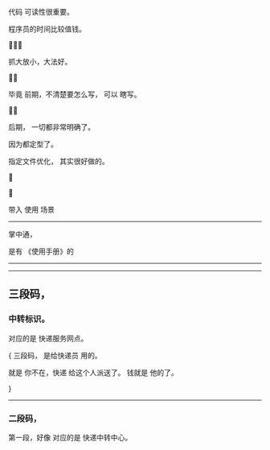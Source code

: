 代码 可读性很重要。

程序员的时间比较值钱。






抓大放小，大法好。






毕竟 前期，不清楚要怎么写， 可以 瞎写。





后期， 一切都非常明确了。

因为都定型了。

指定文件优化， 其实很好做的。








带入 使用 场景



<hr>



掌中通，

是有 《使用手册》的
<hr>



<hr>


## 三段码，
### 中转标识。
对应的是 快递服务网点。


{
三段码， 是给快递员 用的。

就是 你不在，快递 给这个人派送了。 钱就是 他的了。

}

<hr>

### 二段码，

第一段，好像 对应的是 快递中转中心。
